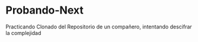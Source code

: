 # Probando-Next
Practicando
Clonado del Repositorio de un compañero, intentando descifrar la complejidad
